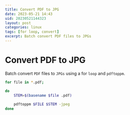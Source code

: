 ```yaml
---
title: Convert PDF to JPG
date: 2023-05-21 14:43
uid: 20230521144323
layout: post 
categories: linux 
tags: [for loop, convert]
excerpt: Batch convert PDF files to JPGs
---
```


# Convert PDF to JPG

Batch convert `PDF` files to `JPGs` using a for `loop` and `pdftoppm`.

```bash
for file in *.pdf;

do
    STEM=$(basename $file .pdf)
    
    pdftoppm $FILE $STEM -jpeg
done
```


